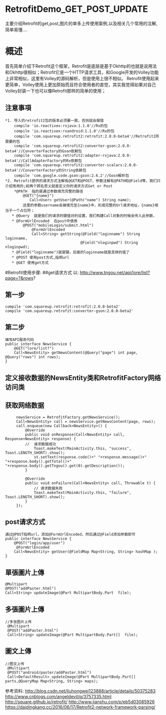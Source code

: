 # RetrofitDemo_GET_POST_UPDATE
主要介绍Retrofit的get,post,图片的单多上传使用案例,以及相关几个常用的注解,简单易懂....

# 概述
 首先简单介绍下Retrofit这个框架，Retrofit是底层是基于Okhttp的也就是说用法和Okhttp很相似；Retrofit它是一个HTTP请求工具，和Google开发的Volley功能上非常相似，这里有Volley的源码解析，但是使用上很不相似。
 Retrofit使用起来更简单，Volley使用上更加原始而且符合使用者的直觉，其实我觉得如果对自己Volley封装一下也可以像Retrofit那样的简单的使用；

 ## 注意事項
    *1. 导入的retrofit2包的版本必须要一致，否则就会报错
        compile 'io.reactivex:rxjava:1.1.0'//Rx的包
        compile 'io.reactivex:rxandroid:1.1.0'//Rx的包
        compile 'com.squareup.retrofit2:retrofit:2.0.0-beta4'//Retrofit2所需要的包
        compile 'com.squareup.retrofit2:converter-gson:2.0.0-beta4'//ConverterFactory的Gson依赖包
        compile 'com.squareup.retrofit2:adapter-rxjava:2.0.0-beta4'//CallAdapterFactory的Rx依赖包
        compile 'com.squareup.retrofit2:converter-scalars:2.0.0-beta4'//ConverterFactory的String依赖包
        compile 'com.google.code.gson:gson:2.6.2'//Gosn解析包
    *2. Retrofit提供的请求方式注解有@GET和@POST，参数注解有@PATH和@Field等，我们只介绍常用的;前两个顾名思义就是定义你的请求方式Get or Post
        *@PATH  指的是通过参数填充完整的路径
            @GET("{name}")
               Call<User> getUser(@Path("name") String name);
            这里的参数username会被填充至{name}中，形成完整的Url请求地址，{name}相当于一个占位符；
       * @Query  就是我们的请求的键值对的设置，我们构建Call对象的时候会传入此参数，
       * @FormUrlEncoded  在post中使用
            @POST("mobileLogin/submit.html")
                @FormUrlEncoded
                Call<String> getString(@Field("loginname") String loginname,
                                      @Field("nloginpwd") String nloginpwd);
       * @Field("loginname")就是键，后面的loginname就是具体的值了
       * @POST 使用post方式,指明url
       * @GET 使用get方式

#Retrofit使用步骤:
##get请求方式
以: http://www.tngou.net/api/lore/list?page=?&rows?
## 第一步
    compile 'com.squareup.retrofit:retrofit:2.0.0-beta2'
    compile 'com.squareup.retrofit:converter-gson:2.0.0-beta2'

## 第二步
    编写API服务代码
    public interface NewsService {
        @GET("lore/list?")
        Call<NewsEntity> getNewsContent(@Query("page") int page, @Query("rows") int rows);
    }

## 定义接收数据的NewsEntity类和RetrofitFactory网络访问类

## 获取网络数据
         newsService = RetrofitFactory.getNewsService();
         Call<NewsEntity> call = newsService.getNewsContent(page, rows);
         call.enqueue(new Callback<NewsEntity>() {
             @Override
             public void onResponse(Call<NewsEntity> call, Response<NewsEntity> response) {
             //  请求数据成功
                 Toast.makeText(MainActivity.this, "success", Toast.LENGTH_SHORT).show();
                 st.setText(response.code()+" "+response.message()+" "+response.body().getTotal()+"  "+response.body().getTngou().get(0).getDescription());
             }

             @Override
             public void onFailure(Call<NewsEntity> call, Throwable t) {
                 // 请求数据失败
                 Toast.makeText(MainActivity.this, "failure", Toast.LENGTH_SHORT).show();
             }
         });

## post请求方式
    通过@POST指明url，添加@FormUrlEncoded，然后通过@Field添加参数即可
    public interface NewsService {
        @POST("login/app/user")
         @FormUrlEncoded
        Call<NewsEntity> getUser(@FieldMap Map<String, String> hashMap );
    }

## 單張圖片上傳
    @Multipart
    @POST("addPaster.html")
    Call<String> updateImage(@Part MultipartBody.Part  file);

## 多張圖片上傳
    //多张图片上传
     @Multipart
     @POST("addPaster.html")
     Call<String> updateImage(@Part MultipartBody.Part[]  file);

## 圖文上傳
    //图文上传
     @Multipart
     @POST("android/paster/addPaster.html")
     Call<DefaultResult> updateImage(@Part MultipartBody.Part[] parts,@QueryMap Map<String, String> maps);

参考资料:
    http://blog.csdn.net/liuhongwei123888/article/details/50375283
    http://www.cnblogs.com/angeldevil/p/3757335.html
    http://square.github.io/retrofit/
    http://www.jianshu.com/p/eb5d03085926
    https://daidingkang.cc/2016/06/17/Retrofit2-network-framework-parsing/

